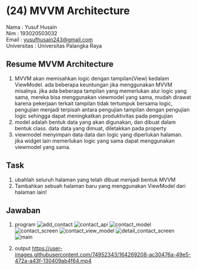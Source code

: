 # (24) MVVM Architecture

Nama : Yusuf Husain <br>
Nim : 193020503032 <br>
Email : yusufhusain243@gmail.com <br>
Universitas : Universitas Palangka Raya

## Resume MVVM Architecture

1. MVVM akan memisahkan logic dengan tampilan(View) kedalam ViewModel. ada beberapa keuntungan jika menggunakan MVVM misalnya. jika ada beberapa tampilan yang memerlukan alur logic yang sama, mereka bisa menggunakan viewmodel yang sama, mudah dirawat karena pekerjaan terkait tampilan tidak tertumpuk bersama logic, pengujian menjadi terpisah antara pengujian tampilan dengan pengujian logic sehingga dapat meningkatkan produktivitas pada pengujian
2. model adalah bentuk data yang akan digunakan, dan dibuat dalam bentuk class. data data yang dimuat, diletakkan pada property
3. viewmodel menyimpan data data dan logic yang diperlukan halaman. jika widget lain memerlukan logic yang sama dapat menggunakan viewmodel yang sama.

## Task
1. ubahlah seluruh halaman yang telah dibuat menjadi bentuk MVVM
2. Tambahkan sebuah halaman baru yang menggunakan ViewModel dari halaman lain!
## Jawaban
1. program
![add_contact](https://user-images.githubusercontent.com/74952343/164269172-76bc2dea-96c1-4eee-b9b1-669d041fa31a.png)
![contact_api](https://user-images.githubusercontent.com/74952343/164269201-68d5a35d-89df-44d1-b9c0-5f95bb669656.png)
![contact_model](https://user-images.githubusercontent.com/74952343/164269220-865c0226-de40-4308-9917-4e80ac837db7.png)
![contact_screen](https://user-images.githubusercontent.com/74952343/164269263-0fdcaa38-7058-45e4-8fcd-97be76c6c328.png)
![contact_view_model](https://user-images.githubusercontent.com/74952343/164269279-b57ac9f1-6be1-4e91-a736-d74cc60aab0e.png)
![detail_contact_screen](https://user-images.githubusercontent.com/74952343/164269291-2e1510e1-04f8-43a0-bab2-d2872d6ea4a6.png)
![main](https://user-images.githubusercontent.com/74952343/164269327-81ded5be-6e27-4485-b9bd-24b60ebe40ad.png)

2. output
https://user-images.githubusercontent.com/74952343/164269208-ac30476a-49e5-472a-a43f-130409ab4f64.mp4

